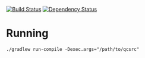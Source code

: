 [![Build Status](http://img.shields.io/travis/TimePath/jcompile.svg?style=flat)](https://travis-ci.org/TimePath/jcompile) [![Dependency Status](https://www.versioneye.com/user/projects/555804f68d869024bb05edd9/badge.svg?style=flat)](https://www.versioneye.com/user/projects/555804f68d869024bb05edd9)

# Running

    ./gradlew run-compile -Dexec.args="/path/to/qcsrc"
